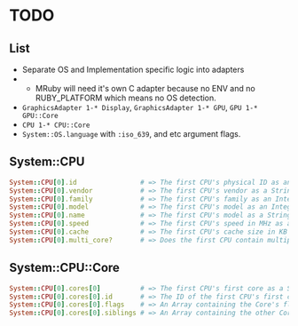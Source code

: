 # TODO

## List

* Separate OS and Implementation specific logic into adapters
* * MRuby will need it's own C adapter because no ENV and no RUBY_PLATFORM which means no OS detection.
* `GraphicsAdapter 1-* Display`, `GraphicsAdapter 1-* GPU`, `GPU 1-* GPU::Core`
* `CPU 1-* CPU::Core`
* `System::OS.language` with `:iso_639`, and etc argument flags.

## System::CPU

```ruby
System::CPU[0].id                # => The first CPU's physical ID as an integer
System::CPU[0].vendor            # => The first CPU's vendor as a String
System::CPU[0].family            # => The first CPU's family as an Integer
System::CPU[0].model             # => The first CPU's model as an Integer
System::CPU[0].name              # => The first CPU's model as a String
System::CPU[0].speed             # => The first CPU's speed in MHz as a Float
System::CPU[0].cache             # => The first CPU's cache size in KB as an Integer
System::CPU[0].multi_core?       # => Does the first CPU contain multiple cores?
```

## System::CPU::Core

```ruby
System::CPU[0].cores[0]          # => The first CPU's first core as a System::CPU::Core
System::CPU[0].cores[0].id       # => The ID of the first CPU's first core as an Integer
System::CPU[0].cores[0].flags    # => An Array containing the Core's flags as Symbols
System::CPU[0].cores[0].siblings # => An Array containing the other Cores in the CPU
```
